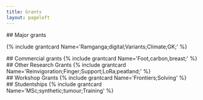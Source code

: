 ```yaml
---
title: Grants
layout: pageleft
---
```





<div class="grants" markdown=1>
## Major grants

{% include grantcard Name='Ramganga;digital;Variants;Climate;GK;' %}
</div>




<div class="grants" markdown=1>
## Commercial grants
{% include grantcard Name='Foot,carbon,breast;' %}
</div>



<div class="grants" markdown=1>
## Other Research Grants
{% include grantcard Name='Reinvigoration;Finger;Support;LoRa;peatland;' %}

</div>







<div class="grants" markdown=1>
##  Workshop Grants
{% include grantcard Name='Frontiers;Solving' %}
</div>






<div class="grants" markdown=1>
## Studentships
{% include grantcard Name='MSc;synthetic;tumour;Training' %}
</div>




